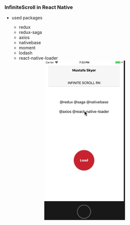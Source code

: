 ### InfiniteScroll <ListView> in React Native
* used packages
  * redux
  * redux-saga
  * axios
  * nativebase
  * moment
  * lodash
  * react-native-loader
 
  <div style="text-align:center"><img style="text-align:center" src ="./infinite.gif" /></div>
